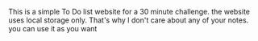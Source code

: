 This is a simple To Do list website for a 30 minute challenge.
the website uses local storage only.
That's why I don't care about any of your notes.
you can use it as you want
